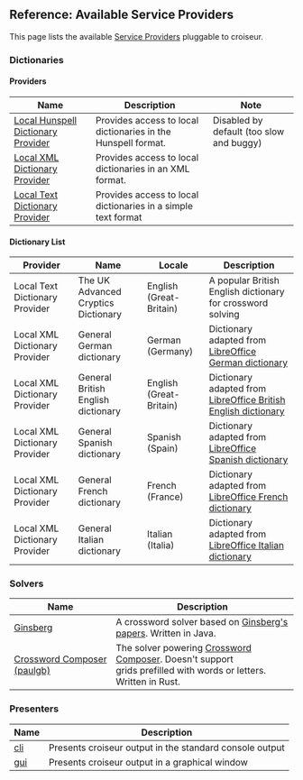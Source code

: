 <!--
SPDX-FileCopyrightText: 2023 Antoine Belvire
SPDX-License-Identifier: GPL-3.0-or-later
-->

## Reference: Available Service Providers

This page lists the available [Service Providers][] pluggable to croiseur.

### Dictionaries

#### Providers

| Name                                   | Description                                                   | Note                                     |
|----------------------------------------|---------------------------------------------------------------|------------------------------------------|
| [Local Hunspell Dictionary Provider][] | Provides access to local dictionaries in the Hunspell format. | Disabled by default (too slow and buggy) |
| [Local XML Dictionary Provider][]      | Provides access to local dictionaries in an XML format.       |                                          |
| [Local Text Dictionary Provider][]     | Provides access to local dictionaries in a simple text format |                                          |

#### Dictionary List

| Provider                       | Name                                | Locale                  | Description                                                        |
|--------------------------------|-------------------------------------|-------------------------|--------------------------------------------------------------------|
| Local Text Dictionary Provider | The UK Advanced Cryptics Dictionary | English (Great-Britain) | A popular British English dictionary for crossword solving         |
| Local XML Dictionary Provider  | General German dictionary           | German (Germany)        | Dictionary adapted from [LibreOffice German dictionary][]          |
| Local XML Dictionary Provider  | General British English dictionary  | English (Great-Britain) | Dictionary adapted from [LibreOffice British English dictionary][] |
| Local XML Dictionary Provider  | General Spanish dictionary          | Spanish (Spain)         | Dictionary adapted from [LibreOffice Spanish dictionary][]         |
| Local XML Dictionary Provider  | General French dictionary           | French (France)         | Dictionary adapted from [LibreOffice French dictionary][]          |
| Local XML Dictionary Provider  | General Italian dictionary          | Italian (Italia)        | Dictionary adapted from [LibreOffice Italian dictionary][]         |

### Solvers

| Name                            | Description                                                                                                              |
|---------------------------------|--------------------------------------------------------------------------------------------------------------------------|
| [Ginsberg][]                    | A crossword solver based on [Ginsberg's papers][]. Written in Java.                                                      |
| [Crossword Composer (paulgb)][] | The solver powering [Crossword Composer][]. Doesn't support <br/>grids prefilled with words or letters. Written in Rust. |

### Presenters

| Name    | Description                                             |
|---------|---------------------------------------------------------|
| [cli][] | Presents croiseur output in the standard console output |
| [gui][] | Presents croiseur output in a graphical window          |

<!-- Reference Links -->

[cli]: ../../croiseur-cli

[Crossword Composer]: https://github.com/paulgb/crossword-composer

[Ginsberg]: ../../croiseur-solver/croiseur-solver-ginsberg-plugin

[Ginsberg's papers]: https://www.aaai.org/Papers/AAAI/1990/AAAI90-032.pdf

[gui]: ../../croiseur-gui

[LibreOffice British English dictionary]: ../../croiseur-dictionary/croiseur-dictionary-hunspell-data/libreoffice-dictionaries/en

[LibreOffice French dictionary]: ../../croiseur-dictionary/croiseur-dictionary-hunspell-data/libreoffice-dictionaries/fr_FR

[LibreOffice German dictionary]: ../../croiseur-dictionary/croiseur-dictionary-hunspell-data/libreoffice-dictionaries/de

[LibreOffice Italian dictionary]: ../../croiseur-dictionary/croiseur-dictionary-hunspell-data/libreoffice-dictionaries/it_IT

[LibreOffice Spanish dictionary]: ../../croiseur-dictionary/croiseur-dictionary-hunspell-data/libreoffice-dictionaries/es

[Local Hunspell Dictionary Provider]: ../../croiseur-dictionary/croiseur-dictionary-hunspell-plugin

[Local Text Dictionary Provider]: ../../croiseur-dictionary/croiseur-dictionary-txt-plugin

[Local XML Dictionary Provider]: ../../croiseur-dictionary/croiseur-dictionary-xml-plugin

[Crossword Composer (paulgb)]: ../../croiseur-solver/croiseur-solver-paulgb-plugin

[Service Providers]: ../../croiseur-spi